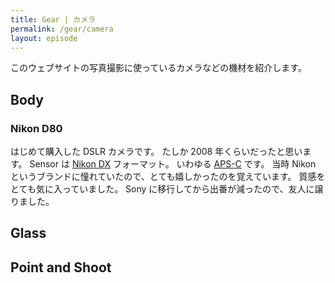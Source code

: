 ```yaml
---
title: Gear | カメラ
permalink: /gear/camera
layout: episode
---
```


このウェブサイトの写真撮影に使っているカメラなどの機材を紹介します。

## Body

### Nikon D80

はじめて購入した DSLR カメラです。
たしか 2008 年くらいだったと思います。
Sensor は [Nikon DX](https://www.nikon-image.com/sp/dx_fx/) フォーマット。
いわゆる [APS-C](https://ja.wikipedia.org/wiki/APS-C%E3%82%B5%E3%82%A4%E3%82%BA) です。
当時 Nikon というブランドに憧れていたので、とても嬉しかったのを覚えています。
質感をとても気に入っていました。
Sony に移行してから出番が減ったので、友人に譲りました。

## Glass

## Point and Shoot
